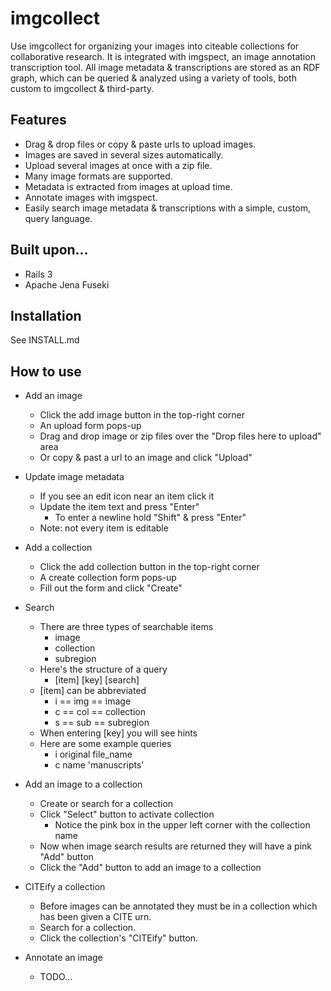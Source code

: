 # imgcollect
Use imgcollect for organizing your images into citeable collections for collaborative research.
It is integrated with imgspect, an image annotation transcription tool.
All image metadata & transcriptions are stored as an RDF graph, which can be queried & analyzed using a variety of tools, both custom to imgcollect & third-party.

## Features
* Drag & drop files or copy & paste urls to upload images.
* Images are saved in several sizes automatically.
* Upload several images at once with a zip file.
* Many image formats are supported.
* Metadata is extracted from images at upload time.
* Annotate images with imgspect.
* Easily search image metadata  & transcriptions with a simple, custom, query language.

## Built upon...
* Rails 3
* Apache Jena Fuseki

## Installation
See INSTALL.md

## How to use

* Add an image
	* Click the add image button in the top-right corner
	* An upload form pops-up
	* Drag and drop image or zip files over the "Drop files here to upload" area
	* Or copy &amp; past a url to an image and click "Upload"

* Update image metadata
	* If you see an edit icon near an item click it
	* Update the item text and press "Enter"
		* To enter a newline hold "Shift" &amp; press "Enter"
	* Note: not every item is editable

* Add a collection
	* Click the add collection button in the top-right corner
	* A create collection form pops-up
	* Fill out the form and click "Create"

* Search
	* There are three types of searchable items
		* image
		* collection
		* subregion
	* Here's the structure of a query
		* \[item\] \[key\] \[search\]
	* \[item\] can be abbreviated
		* i == img == image
		* c == col == collection
		* s == sub == subregion
	* When entering \[key\] you will see hints
	* Here are some example queries
		* i original file_name
		* c name 'manuscripts'

* Add an image to a collection
	* Create or search for a collection
	* Click "Select" button to activate collection
		* Notice the pink box in the upper left corner with the collection name
	* Now when image search results are returned they will have a pink "Add" button
	* Click the "Add" button to add an image to a collection

* CITEify a collection
	* Before images can be annotated they must be in a collection which has been given a CITE urn.
	* Search for a collection.
	* Click the collection's "CITEify" button.

* Annotate an image
	* TODO...
